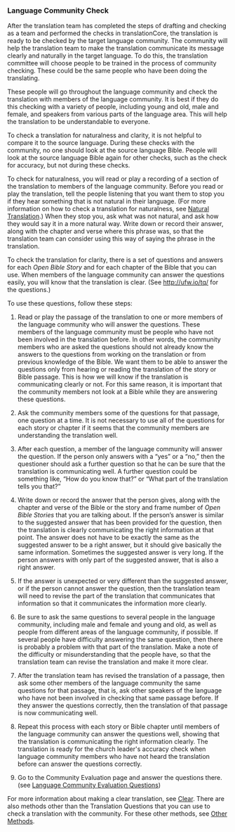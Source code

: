 
### Language Community Check

After the translation team has completed the steps of drafting and checking as a team and performed the checks in translationCore, the translation is ready to be checked by the target language community. The community will help the translation team to make the translation communicate its message clearly and naturally in the target language. To do this, the translation committee will choose people to be trained in the process of community checking. These could be the same people who have been doing the translating. 

These people will go throughout the language community and check the translation with members of the language community. It is best if they do this checking with a variety of people, including young and old, male and female, and speakers from various parts of the language area. This will help the translation to be understandable to everyone.

To check a translation for naturalness and clarity, it is not helpful to compare it to the source language. During these checks with the community, no one should look at the source language Bible. People will look at the source language Bible again for other checks, such as the check for accuracy, but not during these checks.

To check for naturalness, you will read or play a recording of a section of the translation to members of the language community. Before you read or play the translation, tell the people listening that you want them to stop you if they hear something that is not natural in their language. (For more information on how to check a translation for naturalness, see [Natural Translation](../natural/01.md).) When they stop you, ask what was not natural, and ask how they would say it in a more natural way. Write down or record their answer, along with the chapter and verse where this phrase was, so that the translation team can consider using this way of saying the phrase in the translation.

To check the translation for clarity, there is a set of questions and answers for each *Open Bible Story* and for each chapter of the Bible that you can use. When members of the language community can answer the questions easily, you will know that the translation is clear. (See http://ufw.io/tq/ for the questions.)

To use these questions, follow these steps:

1. Read or play the passage of the translation to one or more members of the language community who will answer the questions. These members of the language community must be people who have not been involved in the translation before. In other words, the community members who are asked the questions should not already know the answers to the questions from working on the translation or from previous knowledge of the Bible. We want them to be able to answer the questions only from hearing or reading the translation of the story or Bible passage. This is how we will know if the translation is communicating clearly or not. For this same reason, it is important that the community members not look at a Bible while they are answering these questions.

2. Ask the community members some of the questions for that passage, one question at a time. It is not necessary to use all of the questions for each story or chapter if it seems that the community members are understanding the translation well.

3. After each question, a member of the language community will answer the question. If the person only answers with a “yes” or a “no,” then the questioner should ask a further question so that he can be sure that the translation is communicating well. A further question could be something like, “How do you know that?” or “What part of the translation tells you that?”

4. Write down or record the answer that the person gives, along with the chapter and verse of the Bible or the story and frame number of *Open Bible Stories* that you are talking about. If the person’s answer is similar to the suggested answer that has been provided for the question, then the translation is clearly communicating the right information at that point. The answer does not have to be exactly the same as the suggested answer to be a right answer, but it should give basically the same information. Sometimes the suggested answer is very long. If the person answers with only part of the suggested answer, that is also a right answer.

5. If the answer is unexpected or very different than the suggested answer, or if the person cannot answer the question, then the translation team will need to revise the part of the translation that communicates that information so that it communicates the information more clearly.

6. Be sure to ask the same questions to several people in the language community, including male and female and young and old, as well as people from different areas of the language community, if possible. If several people have difficulty answering the same question, then there is probably a problem with that part of the translation. Make a note of the difficulty or misunderstanding that the people have, so that the translation team can revise the translation and make it more clear.

7. After the translation team has revised the translation of a passage, then ask some other members of the language community the same questions for that passage, that is, ask other speakers of the language who have not been involved in checking that same passage before. If they answer the questions correctly, then the translation of that passage is now communicating well.

8. Repeat this process with each story or Bible chapter until members of the language community can answer the questions well, showing that the translation is communicating the right information clearly. The translation is ready for the church leader's accuracy check when language community members who have not heard the translation before can answer the questions correctly.

9. Go to the Community Evaluation page and answer the questions there. (see [Language Community Evaluation Questions](../community-evaluation/01.md))

For more information about making a clear translation, see [Clear](../clear/01.md). There are also methods other than the Translation Questions that you can use to check a translation with the community. For these other methods, see [Other Methods](../other-methods/01.md).